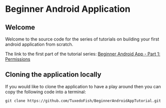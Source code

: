 # Beginner Android Application

## Welcome

Welcome to the source code for the series of tutorials on building your first android application from scratch.

The link to the first part of the tutorial series: [Beginner Android App - Part 1: Permissions](https://medium.com/@harryliversedge/making-of-w8s-part-3-camera-app-1-f3da59f6fbd1)

## Cloning the application locally

If you would like to clone the application to have a play around then you can copy the following code into a terminal:

```
git clone https://github.com/TuxedoFish/BeginnerAndroidAppTutorial.git
```
